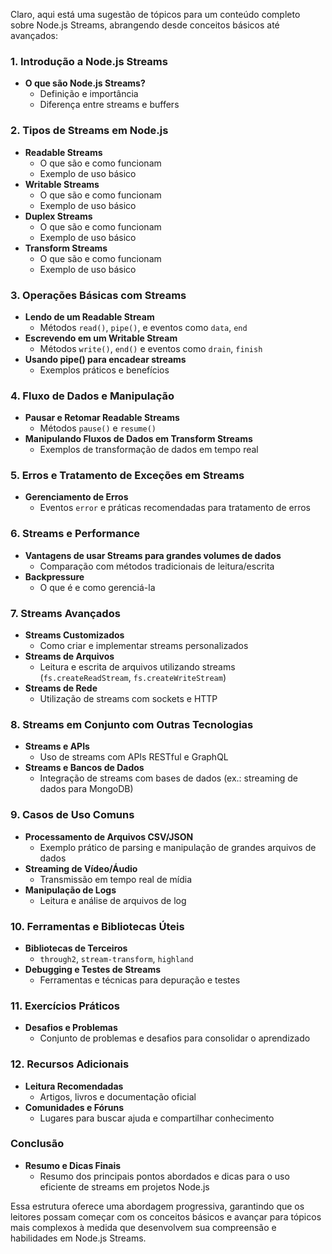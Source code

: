 Claro, aqui está uma sugestão de tópicos para um conteúdo completo sobre Node.js Streams, abrangendo desde conceitos básicos até avançados:

### 1. Introdução a Node.js Streams

- **O que são Node.js Streams?**
  - Definição e importância
  - Diferença entre streams e buffers

### 2. Tipos de Streams em Node.js

- **Readable Streams**
  - O que são e como funcionam
  - Exemplo de uso básico
- **Writable Streams**
  - O que são e como funcionam
  - Exemplo de uso básico
- **Duplex Streams**
  - O que são e como funcionam
  - Exemplo de uso básico
- **Transform Streams**
  - O que são e como funcionam
  - Exemplo de uso básico

### 3. Operações Básicas com Streams

- **Lendo de um Readable Stream**
  - Métodos `read()`, `pipe()`, e eventos como `data`, `end`
- **Escrevendo em um Writable Stream**
  - Métodos `write()`, `end()` e eventos como `drain`, `finish`
- **Usando pipe() para encadear streams**
  - Exemplos práticos e benefícios

### 4. Fluxo de Dados e Manipulação

- **Pausar e Retomar Readable Streams**
  - Métodos `pause()` e `resume()`
- **Manipulando Fluxos de Dados em Transform Streams**
  - Exemplos de transformação de dados em tempo real

### 5. Erros e Tratamento de Exceções em Streams

- **Gerenciamento de Erros**
  - Eventos `error` e práticas recomendadas para tratamento de erros

### 6. Streams e Performance

- **Vantagens de usar Streams para grandes volumes de dados**
  - Comparação com métodos tradicionais de leitura/escrita
- **Backpressure**
  - O que é e como gerenciá-la

### 7. Streams Avançados

- **Streams Customizados**
  - Como criar e implementar streams personalizados
- **Streams de Arquivos**
  - Leitura e escrita de arquivos utilizando streams (`fs.createReadStream`, `fs.createWriteStream`)
- **Streams de Rede**
  - Utilização de streams com sockets e HTTP

### 8. Streams em Conjunto com Outras Tecnologias

- **Streams e APIs**
  - Uso de streams com APIs RESTful e GraphQL
- **Streams e Bancos de Dados**
  - Integração de streams com bases de dados (ex.: streaming de dados para MongoDB)

### 9. Casos de Uso Comuns

- **Processamento de Arquivos CSV/JSON**
  - Exemplo prático de parsing e manipulação de grandes arquivos de dados
- **Streaming de Vídeo/Áudio**
  - Transmissão em tempo real de mídia
- **Manipulação de Logs**
  - Leitura e análise de arquivos de log

### 10. Ferramentas e Bibliotecas Úteis

- **Bibliotecas de Terceiros**
  - `through2`, `stream-transform`, `highland`
- **Debugging e Testes de Streams**
  - Ferramentas e técnicas para depuração e testes

### 11. Exercícios Práticos

- **Desafios e Problemas**
  - Conjunto de problemas e desafios para consolidar o aprendizado

### 12. Recursos Adicionais

- **Leitura Recomendadas**
  - Artigos, livros e documentação oficial
- **Comunidades e Fóruns**
  - Lugares para buscar ajuda e compartilhar conhecimento

### Conclusão

- **Resumo e Dicas Finais**
  - Resumo dos principais pontos abordados e dicas para o uso eficiente de streams em projetos Node.js

Essa estrutura oferece uma abordagem progressiva, garantindo que os leitores possam começar com os conceitos básicos e avançar para tópicos mais complexos à medida que desenvolvem sua compreensão e habilidades em Node.js Streams.
